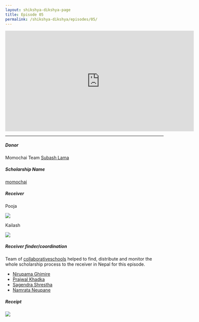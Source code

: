 ```yaml
---
layout: shikshya-dikshya-page
title: Episode 05
permalink: /shikshya-dikshya/episodes/05/
---
```


<embed src="https://www.youtube.com/embed/3nMe5CL1w2Q" width="600" height="320" controller="true">

-------

##### Donor

Momochai Team [Subash Lama](https://www.facebook.com/profile.php?id=100025656423194)

##### Scholarship Name
[momochai](../../fund/momochai)

##### Receiver

Pooja

![]({{site.imageurl}}/sd/ep5/receiver-1-ep5.png)


Kailash

![]({{site.imageurl}}/sd/ep5/receiver-2-ep5.png)


##### Receiver finder/coordination

Team of [collaborativeschools](https://collaborativeschools.info/) helped to find, distribute and monitor the whole scholarship process to the receiver in Nepal for this episode.

* [Nirupama Ghimire](https://www.facebook.com/nirupama.ghimire)
* [Prajwal Khadka](https://www.facebook.com/prazwal.khadka.5)
* [Sagendra Shrestha](https://www.facebook.com/sagendra.shrestha)
* [Namrata Neupane](https://www.facebook.com/namrataneupane1990)

##### Receipt

![]({{site.imageurl}}/sd/ep5/receipt-1-ep5.png)